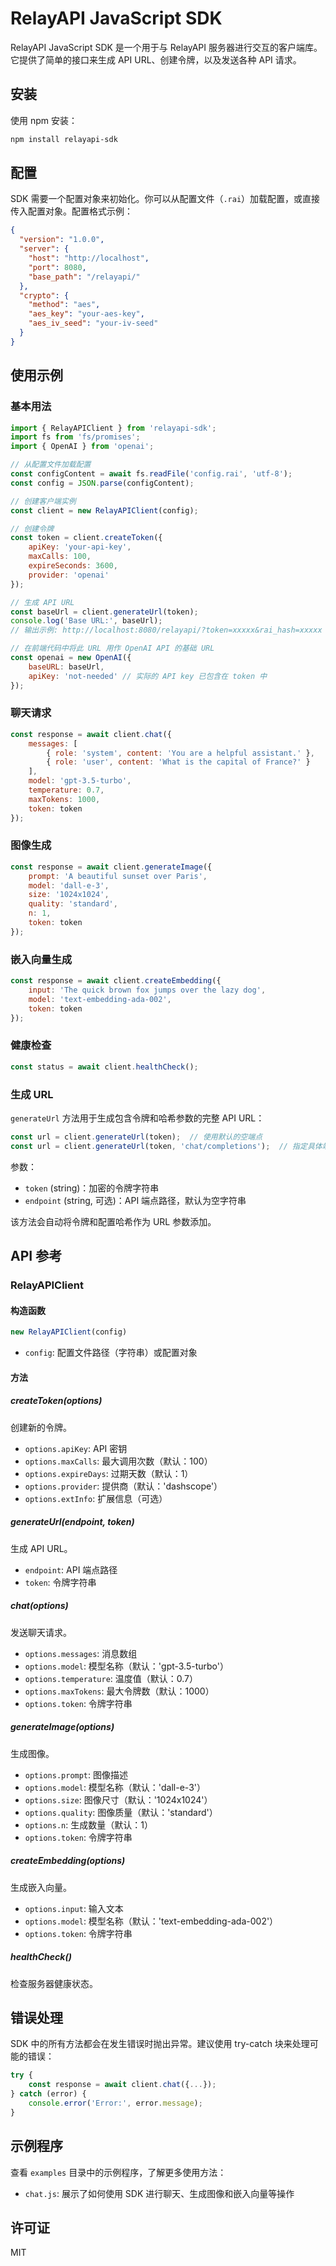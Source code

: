 # RelayAPI JavaScript SDK

RelayAPI JavaScript SDK 是一个用于与 RelayAPI 服务器进行交互的客户端库。它提供了简单的接口来生成 API URL、创建令牌，以及发送各种 API 请求。

## 安装

使用 npm 安装：

```bash
npm install relayapi-sdk
```

## 配置

SDK 需要一个配置对象来初始化。你可以从配置文件（`.rai`）加载配置，或直接传入配置对象。配置格式示例：

```json
{
  "version": "1.0.0",
  "server": {
    "host": "http://localhost",
    "port": 8080,
    "base_path": "/relayapi/"
  },
  "crypto": {
    "method": "aes",
    "aes_key": "your-aes-key",
    "aes_iv_seed": "your-iv-seed"
  }
}
```

## 使用示例

### 基本用法

```javascript
import { RelayAPIClient } from 'relayapi-sdk';
import fs from 'fs/promises';
import { OpenAI } from 'openai';

// 从配置文件加载配置
const configContent = await fs.readFile('config.rai', 'utf-8');
const config = JSON.parse(configContent);

// 创建客户端实例
const client = new RelayAPIClient(config);

// 创建令牌
const token = client.createToken({
    apiKey: 'your-api-key',
    maxCalls: 100,
    expireSeconds: 3600,
    provider: 'openai'
});

// 生成 API URL
const baseUrl = client.generateUrl(token);
console.log('Base URL:', baseUrl);
// 输出示例: http://localhost:8080/relayapi/?token=xxxxx&rai_hash=xxxxx

// 在前端代码中将此 URL 用作 OpenAI API 的基础 URL
const openai = new OpenAI({
    baseURL: baseUrl,
    apiKey: 'not-needed' // 实际的 API key 已包含在 token 中
});
```

### 聊天请求

```javascript
const response = await client.chat({
    messages: [
        { role: 'system', content: 'You are a helpful assistant.' },
        { role: 'user', content: 'What is the capital of France?' }
    ],
    model: 'gpt-3.5-turbo',
    temperature: 0.7,
    maxTokens: 1000,
    token: token
});
```

### 图像生成

```javascript
const response = await client.generateImage({
    prompt: 'A beautiful sunset over Paris',
    model: 'dall-e-3',
    size: '1024x1024',
    quality: 'standard',
    n: 1,
    token: token
});
```

### 嵌入向量生成

```javascript
const response = await client.createEmbedding({
    input: 'The quick brown fox jumps over the lazy dog',
    model: 'text-embedding-ada-002',
    token: token
});
```

### 健康检查

```javascript
const status = await client.healthCheck();
```

### 生成 URL

`generateUrl` 方法用于生成包含令牌和哈希参数的完整 API URL：

```javascript
const url = client.generateUrl(token);  // 使用默认的空端点
const url = client.generateUrl(token, 'chat/completions');  // 指定具体端点
```

参数：
- `token` (string)：加密的令牌字符串
- `endpoint` (string, 可选)：API 端点路径，默认为空字符串

该方法会自动将令牌和配置哈希作为 URL 参数添加。

## API 参考

### RelayAPIClient

#### 构造函数

```javascript
new RelayAPIClient(config)
```

- `config`: 配置文件路径（字符串）或配置对象

#### 方法

##### createToken(options)

创建新的令牌。

- `options.apiKey`: API 密钥
- `options.maxCalls`: 最大调用次数（默认：100）
- `options.expireDays`: 过期天数（默认：1）
- `options.provider`: 提供商（默认：'dashscope'）
- `options.extInfo`: 扩展信息（可选）

##### generateUrl(endpoint, token)

生成 API URL。

- `endpoint`: API 端点路径
- `token`: 令牌字符串

##### chat(options)

发送聊天请求。

- `options.messages`: 消息数组
- `options.model`: 模型名称（默认：'gpt-3.5-turbo'）
- `options.temperature`: 温度值（默认：0.7）
- `options.maxTokens`: 最大令牌数（默认：1000）
- `options.token`: 令牌字符串

##### generateImage(options)

生成图像。

- `options.prompt`: 图像描述
- `options.model`: 模型名称（默认：'dall-e-3'）
- `options.size`: 图像尺寸（默认：'1024x1024'）
- `options.quality`: 图像质量（默认：'standard'）
- `options.n`: 生成数量（默认：1）
- `options.token`: 令牌字符串

##### createEmbedding(options)

生成嵌入向量。

- `options.input`: 输入文本
- `options.model`: 模型名称（默认：'text-embedding-ada-002'）
- `options.token`: 令牌字符串

##### healthCheck()

检查服务器健康状态。

## 错误处理

SDK 中的所有方法都会在发生错误时抛出异常。建议使用 try-catch 块来处理可能的错误：

```javascript
try {
    const response = await client.chat({...});
} catch (error) {
    console.error('Error:', error.message);
}
```

## 示例程序

查看 `examples` 目录中的示例程序，了解更多使用方法：

- `chat.js`: 展示了如何使用 SDK 进行聊天、生成图像和嵌入向量等操作

## 许可证

MIT 